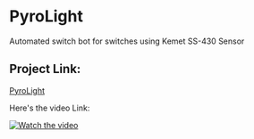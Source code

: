 # PyroLight
Automated switch bot for switches using Kemet SS-430 Sensor 

## Project Link:
[PyroLight](https://www.hackster.io/vishwasnavada/pyrolight-1d4a31)

Here's the video Link:

[![Watch the video](https://img.youtube.com/vi/70MHgPO923Y/maxresdefault.jpg)](https://youtu.be/70MHgPO923Y)

